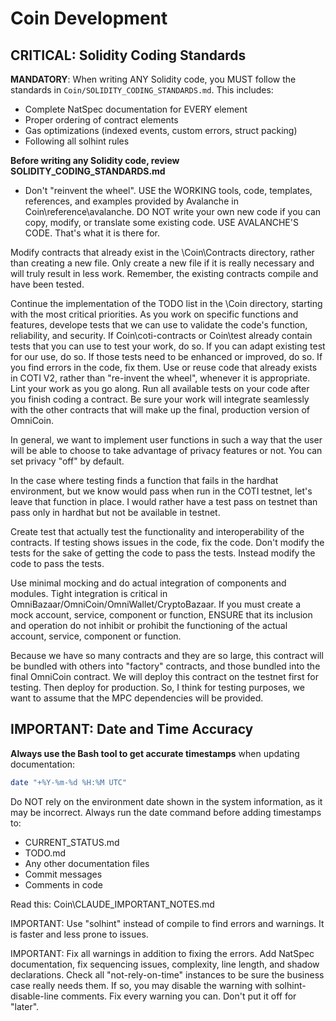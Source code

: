 # Coin Development

## CRITICAL: Solidity Coding Standards

**MANDATORY**: When writing ANY Solidity code, you MUST follow the standards in `Coin/SOLIDITY_CODING_STANDARDS.md`. This includes:
- Complete NatSpec documentation for EVERY element
- Proper ordering of contract elements
- Gas optimizations (indexed events, custom errors, struct packing)
- Following all solhint rules

**Before writing any Solidity code, review SOLIDITY_CODING_STANDARDS.md**

- Don't "reinvent the wheel". USE the WORKING tools, code, templates, references, and examples provided by Avalanche in Coin\reference\avalanche. DO NOT write your own new code if you can copy, modify, or translate some existing code. USE AVALANCHE'S CODE. That's what it is there for.

Modify contracts that already exist in the \Coin\Contracts directory, rather than creating a new file. Only create a new file if it is really necessary and will truly result in less work. Remember, the existing contracts compile and have been tested.

Continue the implementation of the TODO list in the \Coin directory, starting with the most critical priorities. As you work on specific functions and features, develope tests that we can use to validate the code's function, reliability, and security. If Coin\coti-contracts or Coin\test already contain tests that you can use to test your work, do so. If you can adapt existing test for our use, do so. If those tests need to be enhanced or improved, do so. If you find errors in the code, fix them. Use or reuse code that already exists in COTI V2, rather than "re-invent the wheel", whenever it is appropriate. Lint your work as you go along. Run all available tests on your code after you finish coding a contract. Be sure your work will integrate seamlessly with the other contracts that will make up the final, production version of OmniCoin.

In general, we want to implement user functions in such a way that the user will be able to choose to take advantage of privacy features or not. You can set privacy "off" by default.

In the case where testing finds a function that fails in the hardhat environment, but we know would pass when run in the COTI testnet, let's leave that function in place. I would rather have a test pass on testnet than pass only in hardhat but not be available in testnet.

Create test that actually test the functionality and interoperability of the contracts. If testing shows issues in the code, fix the code. Don't modify the tests for the sake of getting the code to pass the tests. Instead modify the code to pass the tests.

Use minimal mocking and do actual integration of components and modules. Tight integration is critical in OmniBazaar/OmniCoin/OmniWallet/CryptoBazaar. If you must create a mock account, service, component or function, ENSURE that its inclusion and operation do not inhibit or prohibit the functioning of the actual account, service, component or function.

Because we have so many contracts and they are so large, this contract will be bundled with others into "factory" contracts, and those bundled into the final OmniCoin contract. We will deploy this contract on the testnet first for testing. Then deploy for production. So, I think for testing purposes, we want to assume that the MPC dependencies will be provided.

## IMPORTANT: Date and Time Accuracy

**Always use the Bash tool to get accurate timestamps** when updating documentation:

```bash
date "+%Y-%m-%d %H:%M UTC"
```

Do NOT rely on the environment date shown in the system information, as it may be incorrect. Always run the date command before adding timestamps to:
- CURRENT_STATUS.md
- TODO.md
- Any other documentation files
- Commit messages
- Comments in code

Read this: Coin\CLAUDE_IMPORTANT_NOTES.md

IMPORTANT: Use "solhint" instead of compile to find errors and warnings. It is faster and less prone to issues.

IMPORTANT: Fix all warnings in addition to fixing the errors. Add NatSpec documentation, fix sequencing issues, complexity, line length, and shadow declarations. Check all "not-rely-on-time" instances to be sure the business case really needs them. If so, you may disable the warning with solhint-disable-line comments. Fix every warning you can. Don't put it off for "later".